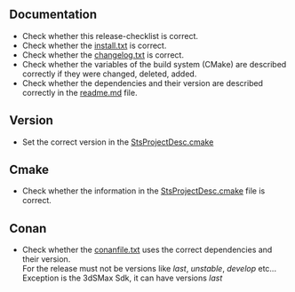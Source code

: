 ## Documentation
- Check whether this release-checklist is correct.
- Check whether the [install.txt](install.txt) is correct.
- Check whether the [changelog.txt](changelog.txt) is correct.
- Check whether the variables of the build system (CMake) are described correctly if they were changed, deleted, added.
- Check whether the dependencies and their version are described correctly in the [readme.md](../readme.md) file. 

## Version
- Set the correct version in the [StsProjectDesc.cmake](../cmake/StsProjectDesc.cmake)

## Cmake
- Check whether the information in the [StsProjectDesc.cmake](../cmake/StsProjectDesc.cmake) file is correct.

## Conan
- Check whether the [conanfile.txt](../conanfile.txt) uses the correct dependencies and their version.  
For the release must not be versions like *last*, *unstable*, *develop* etc...  
Exception is the 3dSMax Sdk, it can have versions *last*
